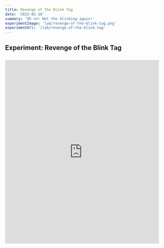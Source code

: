 ```yaml
---
title: Revenge of the Blink Tag
date: '2023-02-10'
summary: 'Oh no! Not the blinking again!'
experimentImage: 'lab/revenge-of-the-blink-tag.png'
experimentUrl: '/lab/revenge-of-the-blink-tag'
---
```


## Experiment: Revenge of the Blink Tag

<div class="experiment">
<iframe height="600" style="width: 100%;" scrolling="no" title="Revenge of the Blink tag!" src="https://codepen.io/russellbits/embed/yLZxwOd?default-tab=html%2Cresult" frameborder="no" loading="lazy" allowtransparency="true" allowfullscreen="true">
  See the Pen <a href="https://codepen.io/russellbits/pen/yLZxwOd">
  Revenge of the Blink tag!</a> by Russell Warner (<a href="https://codepen.io/russellbits">@russellbits</a>)
  on <a href="https://codepen.io">CodePen</a>.
</iframe>
</div>

<style>
.experiment {
    margin: 2em 0 0 0;
}
</style>
